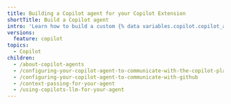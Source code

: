 ```yaml
---
title: Building a Copilot agent for your Copilot Extension
shortTitle: Build a Copilot agent
intro: 'Learn how to build a custom {% data variables.copilot.copilot_agent_short %} that determines the functionality of your {% data variables.copilot.copilot_extension_short %}.'
versions:
  feature: copilot
topics:
  - Copilot
children:
  - /about-copilot-agents
  - /configuring-your-copilot-agent-to-communicate-with-the-copilot-platform
  - /configuring-your-copilot-agent-to-communicate-with-github
  - /context-passing-for-your-agent
  - /using-copilots-llm-for-your-agent
---
```

